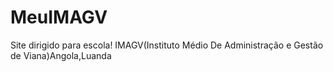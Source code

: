# MeuIMAGV
Site dirigido para escola!
IMAGV(Instituto Médio De Administração e Gestão de Viana)Angola,Luanda 
